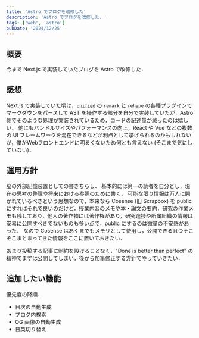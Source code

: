 ```yaml
---
title: 'Astro でブログを改修した'
description: 'Astro でブログを改修した．'
tags: ['web', 'astro']
pubDate: '2024/12/25'
---
```


## 概要

今まで Next.js で実装していたブログを Astro で改修した．

## 感想

Next.js で実装していた頃は，[`unified`](https://github.com/unifiedjs/unified) の `remark` と `rehype` の各種プラグインでマークダウンをパースして AST を操作する部分を自分で実装していたが，Astro 側でそのような処理が実装されているため，コードの記述量が減ったのは嬉しい．
他にもバンドルサイズやパフォーマンスの向上，React や Vue などの複数の UI フレームワークを混在できるなどが利点として挙げられるのかもしれないが，僕がWebフロントエンドに明るくないため何とも言えない (そこまで気にしていない)．

## 運用方針

脳の外部記憶装置としての書きちらし．
基本的には第一の読者を自分とし，現在の思考の整理や将来における参照のために書く．
可能な限り情報は万人に開かれているべきという思想なので，本来なら Cosense (旧 Scrapbox) を public にすればそれで良いのだけど，授業内容のメモや本・論文の要約，研究の作業メモも残しており，他人の著作物には著作権があり，研究進捗や所属組織の情報は安易に公開すべきでないものも多い点で，public にするのは微量の不安感があった．
なので Cosense はあくまでもメモリとして使用し，公開できる且つそこそこまとまってきた情報をここに置いておきたい．

あまり投稿する記事に制約を設けることなく，"Done is better than perfect" の精神でまずは公開してしまい，後から加筆修正する方針でやっていきたい．

## 追加したい機能

優先度の降順．

- 目次の自動生成
- ブログ内検索
- OG 画像の自動生成
- 日英切り替え
